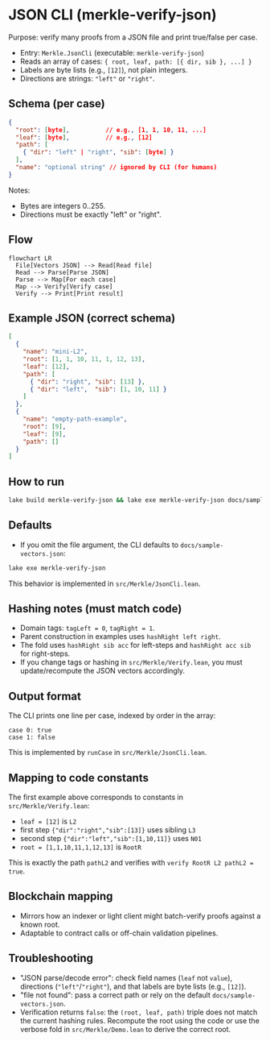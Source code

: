 # JSON CLI (merkle-verify-json)

Purpose: verify many proofs from a JSON file and print true/false per case.

- Entry: `Merkle.JsonCli` (executable: `merkle-verify-json`)
- Reads an array of cases: `{ root, leaf, path: [{ dir, sib }, ...] }`
- Labels are byte lists (e.g., `[12]`), not plain integers.
- Directions are strings: `"left"` or `"right"`.

## Schema (per case)

```json
{
  "root": [byte],          // e.g., [1, 1, 10, 11, ...]
  "leaf": [byte],          // e.g., [12]
  "path": [
    { "dir": "left" | "right", "sib": [byte] }
  ],
  "name": "optional string" // ignored by CLI (for humans)
}
```
Notes:
- Bytes are integers 0..255.
- Directions must be exactly "left" or "right".

## Flow
```mermaid
flowchart LR
  File[Vectors JSON] --> Read[Read file]
  Read --> Parse[Parse JSON]
  Parse --> Map[For each case]
  Map --> Verify[Verify case]
  Verify --> Print[Print result]
```

## Example JSON (correct schema)
```json
[
  {
    "name": "mini-L2",
    "root": [1, 1, 10, 11, 1, 12, 13],
    "leaf": [12],
    "path": [
      { "dir": "right", "sib": [13] },
      { "dir": "left",  "sib": [1, 10, 11] }
    ]
  },
  {
    "name": "empty-path-example",
    "root": [9],
    "leaf": [9],
    "path": []
  }
]
```

## How to run
```bash
lake build merkle-verify-json && lake exe merkle-verify-json docs/sample-vectors.json
```

## Defaults

- If you omit the file argument, the CLI defaults to `docs/sample-vectors.json`:

```bash
lake exe merkle-verify-json
```

This behavior is implemented in `src/Merkle/JsonCli.lean`.

## Hashing notes (must match code)

- Domain tags: `tagLeft = 0`, `tagRight = 1`.
- Parent construction in examples uses `hashRight left right`.
- The fold uses `hashRight sib acc` for left-steps and `hashRight acc sib` for right-steps.
- If you change tags or hashing in `src/Merkle/Verify.lean`, you must update/recompute the JSON vectors accordingly.

## Output format

The CLI prints one line per case, indexed by order in the array:

```text
case 0: true
case 1: false
```

This is implemented by `runCase` in `src/Merkle/JsonCli.lean`.

## Mapping to code constants

The first example above corresponds to constants in `src/Merkle/Verify.lean`:

- `leaf = [12]` is `L2`
- first step `{"dir":"right","sib":[13]}` uses sibling `L3`
- second step `{"dir":"left","sib":[1,10,11]}` uses `N01`
- `root = [1,1,10,11,1,12,13]` is `RootR`

This is exactly the path `pathL2` and verifies with `verify RootR L2 pathL2 = true`.

## Blockchain mapping
- Mirrors how an indexer or light client might batch-verify proofs against a known root.
- Adaptable to contract calls or off-chain validation pipelines.

## Troubleshooting

- "JSON parse/decode error": check field names (`leaf` not `value`), directions (`"left"`/`"right"`), and that labels are byte lists (e.g., `[12]`).
- "file not found": pass a correct path or rely on the default `docs/sample-vectors.json`.
- Verification returns `false`: the `(root, leaf, path)` triple does not match the current hashing rules. Recompute the root using the code or use the verbose fold in `src/Merkle/Demo.lean` to derive the correct root.
